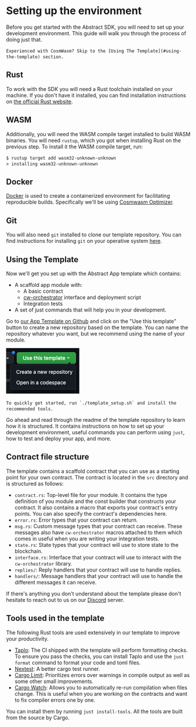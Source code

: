 # Setting up the environment

Before you get started with the Abstract SDK, you will need to set up your development environment. This guide will walk you through the process of doing just that.

```admonish info
Experienced with CosmWasm? Skip to the [Using The Template](#using-the-template) section.
```

## Rust

To work with the SDK you will need a Rust toolchain installed on your machine. If you don't have it installed, you can find installation instructions on <a href="https://www.rust-lang.org/tools/install" target="_blank">the official Rust website</a>.

## WASM

Additionally, you will need the WASM compile target installed to build WASM binaries. You will need `rustup`, which you got when installing Rust on the previous step. To install it the WASM compile target, run:

```shell
$ rustup target add wasm32-unknown-unknown
> installing wasm32-unknown-unknown
```

## Docker

<a href= "https://www.docker.com/" target="_blank">Docker</a> is used to create a containerized environment for facilitating reproducible builds. Specifically we'll be using <a href= "https://github.com/CosmWasm/optimizer" target="_blank">Cosmwasm Optimizer</a>.

## Git

You will also need `git` installed to clone our template repository. You can find instructions for installing `git` on your operative system <a href="https://git-scm.com/book/en/v2/Getting-Started-Installing-Git" target="_blank">here</a>.

## Using the Template

Now we'll get you set up with the Abstract App template which contains:

- A scaffold app module with:
  - A basic contract
  - [cw-orchestrator](../1_products/1_cw_orchestrator.md) interface and deployment script
  - Integration tests
- A set of just commands that will help you in your development.

Go to <a href="https://github.com/AbstractSDK/templates" target="_blank">our App Template on Github</a> and click on the "Use this template" button to create a new repository based on the template. You can name the repository whatever you want, but we recommend using the name of your module.

![](../resources/get_started/use-this-template.webp)

```admonish success
To quickly get started, run `./template_setup.sh` and install the recommended tools.
```

Go ahead and read through the readme of the template repository to learn how it is structured. It contains instructions on how to set up your development environment, useful commands you can perform using `just`, how to test and deploy your app, and more.

## Contract file structure

The template contains a scaffold contract that you can use as a starting point for your own contract. The contract is located in the `src` directory and is structured as follows:

- `contract.rs`: Top-level file for your module. It contains the type definition of you module and the const builder that constructs your contract. It also contains a macro that exports your contract's entry points. You can also specify the contract's dependencies here.
- `error.rs`: Error types that your contract can return.
- `msg.rs`: Custom message types that your contract can receive. These messages also have `cw-orchestrator` macros attached to them which comes in useful when you are writing your integration tests.
- `state.rs`: State types that your contract will use to store state to the blockchain.
- `interface.rs`: Interface that your contract will use to interact with the `cw-orchestrator`
  library.
- `replies/`: Reply handlers that your contract will use to handle replies.
- `handlers/`: Message handlers that your contract will use to handle the different messages it can receive.

If there's anything you don't understand about the template please don't hesitate to reach out to us on our <a href="https://discord.com/invite/uch3Tq3aym" target="_blank">Discord</a> server.

<!-- ## Front-end layout

To generate the front-end scaffold, you can run `just ts-codegen`, which will run a code generation script for you found in the `typescript/scripts` folder. The code generation script will generate TypeScript code based on the specifications defined in the contract schemas.

Once the script is complete, you will find the newly generated code under `typescript/src`, and it's structured as
follows:

- `index.ts`: Index file bundles and exports all the functionalities from the generated files (Template.types, Template.client, Template.message-composer, Template.msg-builder) under a single namespace called contracts, making it easier to access the various functionalities encapsulated in the other files.
- `Template.client.ts`: Client file contains classes for creating client instances to query and interact with a blockchain module. These client instances can be used to retrieve module configurations or to connect a signing client for transaction functionalities.
- `Template.message-composer.ts`: Aids in crafting messages necessary for interacting with a specific
  blockchain contract, particularly for updating configurations. It contains a class that generates message objects that can be sent to the blockchain for execution.
- `Template.msg-builder.ts`: Provides static methods on abstract classes to create message objects for querying or executing actions on the blockchain. It essentially facilitates the building of structured messages for blockchain interactions.
- `Template.types.ts`: Defines various data structures and types that represent the structure of messages and responses within the blockchain module, aiding in maintaining consistency across different operations in the module. -->

## Tools used in the template

The following Rust tools are used extensively in our template to improve your productivity.

- <a href="https://taplo.tamasfe.dev/cli/installation/cargo.html" target="_blank">Taplo</a>: The CI shipped with the template will perform formatting checks. To ensure you pass the checks, you can install Taplo and use the `just format` command to format your code and toml files.
- <a href="https://nexte.st/index.html" target="_blank">Nextest</a>: A better cargo test runner.
- <a href="https://github.com/alopatindev/cargo-limit" target="_blank">Cargo Limit</a>: Prioritizes errors over warnings in compile output as well as some other small improvements.
- <a href="https://crates.io/crates/cargo-watch" target="_blank">Cargo Watch</a>: Allows you to automatically re-run compilation when files change. This is useful when you are working on the contracts and want to fix compiler errors one by one.

You can install them by running `just install-tools`. All the tools are built from the source by Cargo.
